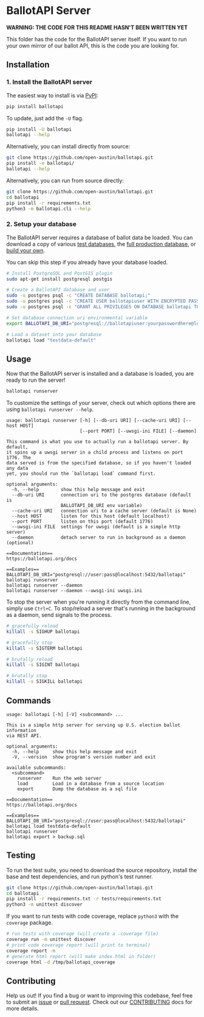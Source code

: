 # BallotAPI Server

**WARNING: THE CODE FOR THIS README HASN'T BEEN WRITTEN YET**

This folder has the code for the BallotAPI server itself. If you
want to run your own mirror of our ballot API, this is the code
you are looking for.

## Installation

### 1. Install the BallotAPI server

The easiest way to install is via [PyPI](https://pypi.org/project/ballotapi/):
```bash
pip install ballotapi
```

To update, just add the `-U` flag.
```bash
pip install -U ballotapi
ballotapi --help
```

Alternatively, you can install directly from source:
```bash
git clone https://github.com/open-austin/ballotapi.git
pip install -e ballotapi/
ballotapi --help
```

Alternatively, you can run from source directly:
```bash
git clone https://github.com/open-austin/ballotapi.git
cd ballotapi
pip install -r requirements.txt
python3 -m ballotapi.cli --help
```

### 2. Setup your database

The BallotAPI server requires a database of ballot data be loaded.
You can download a copy of various
[test databases](#TODO),
the [full production database](#TODO),
or [build your own](#TODO).

You can skip this step if you already have your database loaded.

```bash
# Install PostgreSQL and PostGIS plugin
sudo apt-get install postgresql postgis

# Create a BallotAPI database and user
sudo -u postgres psql -c "CREATE DATABASE ballotapi;"
sudo -u postgres psql -c "CREATE USER ballotapiuser WITH ENCRYPTED PASSWORD 'yourpasswordhere';"
sudo -u postgres psql -c "GRANT ALL PRIVILEGES ON DATABASE ballotapi TO ballotapiuser;"

# Set database connection uri environmental variable
export BALLOTAPI_DB_URI="postgresql://ballotapiuser:yourpasswordhere@localhost:5432/ballotapi"

# Load a dataset into your database
ballotapi load "testdata-default"
```

## Usage

Now that the BallotAPI server is installed and a database is loaded,
you are ready to run the server!

```bash
ballotapi runserver
```

To customize the settings of your server, check out which options
there are using `ballotapi runserver --help`.

```
usage: ballotapi runserver [-h] [--db-uri URI] [--cache-uri URI] [--host HOST]
                           [--port PORT] [--uwsgi-ini FILE] [--daemon]

This command is what you use to actually run a ballotapi server. By default,
it spins up a uwsgi server in a child process and listens on port 1776. The
data served is from the specified database, so if you haven't loaded any data
yet, you should run the `ballotapi load` command first.

optional arguments:
  -h, --help        show this help message and exit
  --db-uri URI      connection uri to the postgres database (default is
                    BALLOTAPI_DB_URI env variable)
  --cache-uri URI   connection uri to a cache server (default is None)
  --host HOST       listen for this host (default localhost)
  --port PORT       listen on this port (default 1776)
  --uwsgi-ini FILE  settings for uwsgi (default is a simple http server)
  --daemon          detach server to run in background as a daemon (optional)

==Documentation==
https://ballotapi.org/docs

==Examples==
BALLOTAPI_DB_URI="postgresql://user:pass@localhost:5432/ballotapi"
ballotapi runserver
ballotapi runserver --daemon
ballotapi runserver --daemon --uwsgi-ini uwsgi.ini
```

To stop the server when you're running it directly from the command line,
simply use `Ctrl+C`. To stop/reload a server that's running in the background
as a daemon, send signals to the process.

```bash
# gracefully reload
killall -s SIGHUP ballotapi

# gracefully stop
killall -s SIGTERM ballotapi

# brutally reload
killall -s SIGINT ballotapi

# brutally stop
killall -s SIGKILL ballotapi
```

## Commands

```
usage: ballotapi [-h] [-V] <subcommand> ...

This is a simple http server for serving up U.S. election ballot information
via REST API.

optional arguments:
  -h, --help     show this help message and exit
  -V, --version  show program's version number and exit

available subcommands:
  <subcommand>
    runserver    Run the web server
    load         Load in a database from a source location
    export       Dump the database as a sql file

==Documentation==
https://ballotapi.org/docs

==Examples==
BALLOTAPI_DB_URI="postgresql://user:pass@localhost:5432/ballotapi"
ballotapi load testdata-default
ballotapi runserver
ballotapi export > backup.sql
```

## Testing

To run the test suite, you need to download the source repository,
install the base and test dependencies, and run python's test runner.
```bash
git clone https://github.com/open-austin/ballotapi.git
cd ballotapi
pip install -r requirements.txt -r tests/requirements.txt
python3 -m unittest discover
```

If you want to run tests with code coverage, replace `python3` with the
`coverage` package.
```bash
# run tests with coverage (will create a .coverage file)
coverage run -m unittest discover
# print code coverage report (will print to terminal)
coverage report -m
# generate html report (will make index.html in folder)
coverage html -d /tmp/ballotapi_coverage
```

## Contributing

Help us out! If you find a bug or want to improving this codebase,
feel free to submit an
[issue](https://github.com/open-austin/ballotapi/issues)
or [pull request](https://github.com/open-austin/ballotapi/pulls).
Check out our [CONTRIBUTING](../CONTRIBUTING.md) docs for more details.

